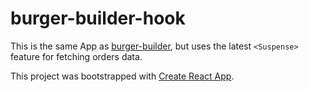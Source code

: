 # burger-builder-hook   

This is the same App as [burger-builder](https://github.com/SaoYan/Learning_Fullstack/tree/master/React/burger-builder), but uses the latest `<Suspense>` feature for fetching orders data.  

This project was bootstrapped with [Create React App](https://github.com/facebook/create-react-app).  